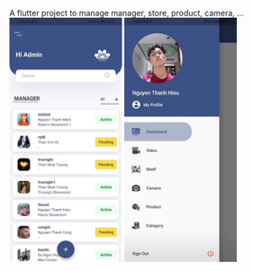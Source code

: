 A flutter project to manage manager, store, product, camera, ...
<img src="https://github.com/hieu987020/Capstone-Mobile/blob/master/raw/list_manager.jpg?raw=true" width="200">
<img src="https://github.com/hieu987020/Capstone-Mobile/blob/master/raw/drawer.jpg?raw=true" width="200">

